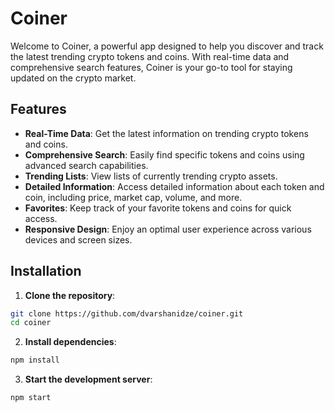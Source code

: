 # Coiner

Welcome to Coiner, a powerful app designed to help you discover and track the latest trending crypto tokens and coins. With real-time data and comprehensive search features, Coiner is your go-to tool for staying updated on the crypto market.

## Features

- **Real-Time Data**: Get the latest information on trending crypto tokens and coins.
- **Comprehensive Search**: Easily find specific tokens and coins using advanced search capabilities.
- **Trending Lists**: View lists of currently trending crypto assets.
- **Detailed Information**: Access detailed information about each token and coin, including price, market cap, volume, and more.
- **Favorites**: Keep track of your favorite tokens and coins for quick access.
- **Responsive Design**: Enjoy an optimal user experience across various devices and screen sizes.

## Installation

1. **Clone the repository**:
```bash
git clone https://github.com/dvarshanidze/coiner.git
cd coiner
```

2. **Install dependencies**:
```bash
npm install
```

3. **Start the development server**:
```bash
npm start
```
